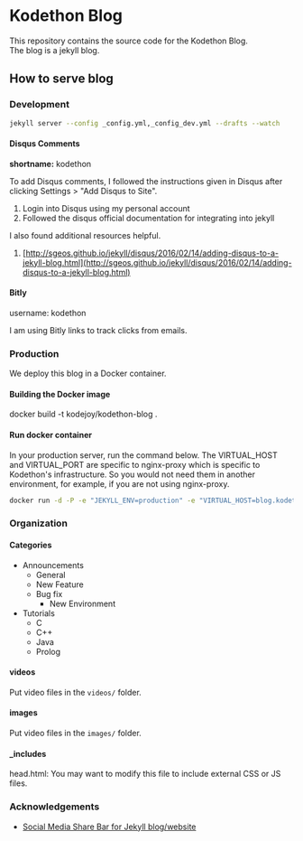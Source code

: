 # Kodethon Blog

This repository contains the source code for the Kodethon Blog.  
The blog is a jekyll blog.

## How to serve blog

### Development

```bash
jekyll server --config _config.yml,_config_dev.yml --drafts --watch
```

#### Disqus Comments

<b>shortname:</b> kodethon

To add Disqus comments, I followed the instructions given in Disqus after
clicking Settings > "Add Disqus to Site".

1. Login into Disqus using my personal account
2. Followed the disqus official documentation for integrating into jekyll

I also found additional resources helpful.

1. [http://sgeos.github.io/jekyll/disqus/2016/02/14/adding-disqus-to-a-jekyll-blog.html](http://sgeos.github.io/jekyll/disqus/2016/02/14/adding-disqus-to-a-jekyll-blog.html)

#### Bitly

username: kodethon

I am using Bitly links to track clicks from emails.

### Production

We deploy this blog in a Docker container.

#### Building the Docker image

docker build -t kodejoy/kodethon-blog .

#### Run docker container

In your production server, run the command below.  The VIRTUAL_HOST and VIRTUAL_PORT are specific to nginx-proxy which is specific to Kodethon's infrastructure.  So you would not need them in another environment, for example, if you are not using nginx-proxy.

```bash
docker run -d -P -e "JEKYLL_ENV=production" -e "VIRTUAL_HOST=blog.kodethon.com" -e "VIRTUAL_PORT=4000" kodejoy/kodethon-blog jekyll s
```

### Organization

#### Categories

* Announcements
  * General
  * New Feature
  * Bug fix
	* New Environment
* Tutorials
  * C
  * C++
  * Java
  * Prolog 


#### videos
Put video files in the `videos/` folder.

#### images 
Put video files in the `images/` folder.

#### _includes

head.html: You may want to modify this file to include external CSS or JS files.


### Acknowledgements

* [Social Media Share Bar for Jekyll blog/website](http://mycyberuniverse.com/web/social-media-share-bar-jekyll-blog-website.html)
